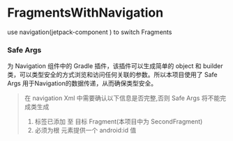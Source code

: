 # FragmentsWithNavigation
use navigation(jetpack-component ) to switch Fragments

### Safe Args 

为 Navigation 组件中的 Gradle 插件，该插件可以生成简单的 object 和 builder 类，可以类型安全的方式浏览和访问任何关联的参数。所以本项目使用了 Safe Args 用于Navigation的数据传递，从而确保类型安全。

> 在 navigation Xml 中需要确认以下信息是否完整,否则 Safe Args 将不能完成类生成
> 1. <argument/> 标签已添加 至 目标 Fragment(本项目中为 SecondFragment)
> 2. 必须为根 <navigation> 元素提供一个 android:id 值
